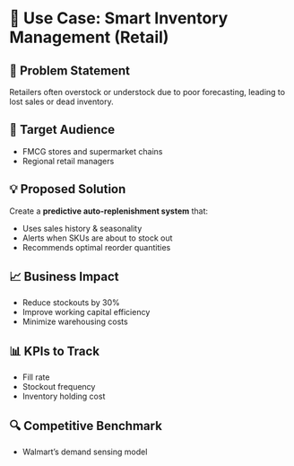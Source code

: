 # 🏪 Use Case: Smart Inventory Management (Retail)

## 📌 Problem Statement
Retailers often overstock or understock due to poor forecasting, leading to lost sales or dead inventory.

## 🎯 Target Audience
- FMCG stores and supermarket chains
- Regional retail managers

## 💡 Proposed Solution
Create a **predictive auto-replenishment system** that:
- Uses sales history & seasonality
- Alerts when SKUs are about to stock out
- Recommends optimal reorder quantities

## 📈 Business Impact
- Reduce stockouts by 30%
- Improve working capital efficiency
- Minimize warehousing costs

## 📊 KPIs to Track
- Fill rate
- Stockout frequency
- Inventory holding cost

## 🔍 Competitive Benchmark
- Walmart’s demand sensing model
